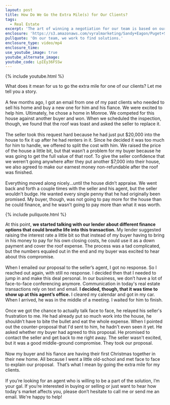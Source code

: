 ```yaml
---
layout: post
title: How Do We Go the Extra Mile(s) for Our Clients?
tags:
  - Real Estate
excerpt: 'The art of winning a negotiation for our team is based on our ability to find a solution to any problem. To show you what I mean, I have a quick story to tell you.'
enclosure: 'https://s3.amazonaws.com/vyralmarketing/Sandy+Eagon/Puget+Sound+Real+Estate+Agent-+How+we+go+the+extra+mile%2528s%2529+for+our+clients.mp4'
pullquote: 'On our team, we work to find solutions.'
enclosure_type: video/mp4
enclosure_time:
use_youtube_image: true
youtube_alternate_image:
youtube_code: LpIEy36FSSw
---
```



{% include youtube.html %}

What does it mean for us to go the extra mile for one of our clients? Let me tell you a story.
<br>
<br>A few months ago, I got an email from one of my past clients who needed to sell his home and buy a new one for him and his fiance. We were excited to help him. Ultimately, he chose a home in Monroe. We competed for this house against another buyer and won. When we scheduled the inspection, though, we found that the roof was toast and asked the seller to replace it.
<br>
<br>The seller took this request hard because he had just put $20,000 into the house to fix it up after he had renters in it. Since he decided it was too much for him to handle, we offered to split the cost with him. We raised the price of the house a little bit, but that wasn’t a problem for my buyer because he was going to get the full value of that roof. To give the seller confidence that we weren’t going anywhere after they put another $7,000 into their house, we also agreed to make our earnest money non-refundable after the roof was finished.
<br>
<br>Everything moved along nicely...until the house didn’t appraise. We went back and forth a couple times with the seller and his agent, but the seller wouldn’t budge. He wanted every single penny that he had originally been promised. My buyer, though, was not going to pay more for the house than he could finance, and he wasn’t going to pay more than what it was worth.

{% include pullquote.html %}

At this point, **we started talking with our lender about different finance options that could breathe life into this transaction.** My lender suggested raising the interest rate a little bit so that instead of my buyer having to bring in his money to pay for his own closing costs, he could use it as a down payment and cover the roof expense. The process was a tad complicated, but the numbers equaled out in the end and my buyer was excited to hear about this compromise.
<br>
<br>When I emailed our proposal to the seller’s agent, I got no response. So I reached out again, with still no response. I decided then that I needed to jump in and make this deal personal. In our business, we don’t have a lot of face-to-face conferencing anymore. Communication in today's real estate transactions rely on text and email. **I decided, though, that it was time to show up at this agent’s office.** I cleared my calendar and got in my car. When I arrived, he was in the middle of a meeting. I waited for him to finish.
<br>
<br>Once we got the chance to actually talk face to face, he relayed his seller's frustration to me. He had already put so much work into the house, he shouldn’t have to bite the bullet and eat the whole expense. When I pointed out the counter-proposal that I'd sent to him, he hadn't even seen it yet. He asked whether my buyer had agreed to this proposal. He promised to contact the seller and get back to me right away. The seller wasn't excited, but it was a good middle-ground compromise. They took our proposal.
<br>
<br>Now my buyer and his fiance are having their first Christmas together in their new home. All because I went a little old-school and met face to face to explain our proposal.&nbsp; That’s what I mean by going the extra mile for my clients.
<br>
<br>If you’re looking for an agent who is willing to be a part of the solution, I’m your gal. If you’re interested in buying or selling or just want to hear how today's market affects you, please don’t hesitate to call me or send me an email. We're happy to help!